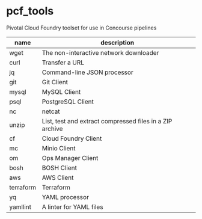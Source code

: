# pcf_tools
Pivotal Cloud Foundry toolset for use in Concourse pipelines

name|description
----|-----------
wget|The non-interactive network downloader
curl|Transfer a URL
jq|Command-line JSON processor
git|Git Client
mysql|MySQL Client
psql|PostgreSQL Client
nc|netcat
unzip|List, test and extract compressed files in a ZIP archive
cf|Cloud Foundry Client
mc|Minio Client
om|Ops Manager Client
bosh|BOSH Client
aws|AWS Client
terraform|Terraform
yq|YAML processor
yamllint|A linter for YAML files
